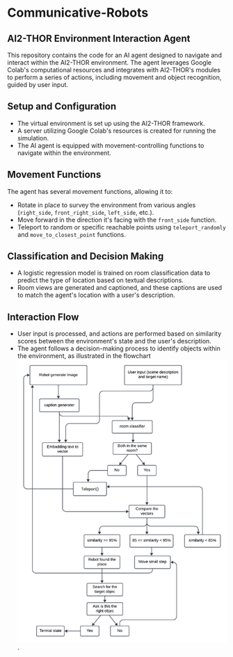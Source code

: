 # Communicative-Robots
## AI2-THOR Environment Interaction Agent

This repository contains the code for an AI agent designed to navigate and interact within the AI2-THOR environment. The agent leverages Google Colab's computational resources and integrates with AI2-THOR's modules to perform a series of actions, including movement and object recognition, guided by user input.

## Setup and Configuration

- The virtual environment is set up using the AI2-THOR framework.
- A server utilizing Google Colab's resources is created for running the simulation.
- The AI agent is equipped with movement-controlling functions to navigate within the environment.

## Movement Functions

The agent has several movement functions, allowing it to:
- Rotate in place to survey the environment from various angles (`right_side`, `front_right_side`, `left_side`, etc.).
- Move forward in the direction it's facing with the `front_side` function.
- Teleport to random or specific reachable points using `teleport_randomly` and `move_to_closest_point` functions.

## Classification and Decision Making

- A logistic regression model is trained on room classification data to predict the type of location based on textual descriptions.
- Room views are generated and captioned, and these captions are used to match the agent's location with a user's description.

## Interaction Flow

- User input is processed, and actions are performed based on similarity scores between the environment's state and the user's description.
- The agent follows a decision-making process to identify objects within the environment, as illustrated in the flowchart ![AI2-THOR Interaction Flowchart](https://github.com/Mohammed-majeed/Communicative-Robots/blob/main/AI2Thor_graph.png).
